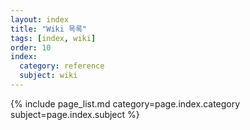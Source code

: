 ```yaml
---
layout: index
title: "Wiki 목록"
tags: [index, wiki]
order: 10
index:
  category: reference
  subject: wiki
---
```


{% include page_list.md category=page.index.category subject=page.index.subject %}
